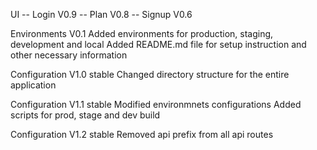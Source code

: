 UI 
-- Login V0.9
-- Plan V0.8
-- Signup V0.6

Environments V0.1 
	Added environments for production, staging, development and local
	Added README.md file for setup instruction and other necessary information

Configuration V1.0 stable
	Changed directory structure for the entire application

Configuration V1.1 stable
	Modified environmnets configurations
	Added scripts for prod, stage and dev build

Configuration V1.2 stable
	Removed api prefix from all api routes
